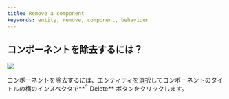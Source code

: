 ```yaml
---
title: Remove a component
keywords: entity, remove, component, behaviour
---
```


## コンポーネントを除去するには？

<img src="https://s3-eu-west-1.amazonaws.com/static.playcanvas.com/instructions/remove_component.jpg" />

コンポーネントを除去するには、エンティティを選択してコンポーネントのタイトルの横のインスペクタで**<span class="font-icon">&#57636;</span> Delete** ボタンをクリックします。

